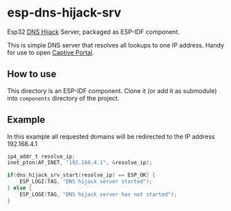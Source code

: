 # esp-dns-hijack-srv
Esp32 [DNS Hijack](https://en.wikipedia.org/wiki/DNS_hijacking) Server, packaged as ESP-IDF component.

This is simple DNS server that resolves all lookups to one IP address. Handy for use to open [Captive Portal](https://en.wikipedia.org/wiki/Captive_portal).

## How to use

This directory is an ESP-IDF component. Clone it (or add it as submodule) into `components` directory of the project.

## Example

In this example all requested domains will be redirected to the IP address 192.168.4.1

```C
ip4_addr_t resolve_ip;
inet_pton(AF_INET, "192.168.4.1", &resolve_ip);

if(dns_hijack_srv_start(resolve_ip) == ESP_OK) {
    ESP_LOGI(TAG, "DNS hijack server started");
} else {
    ESP_LOGE(TAG, "DNS hijack server has not started");
}
```

